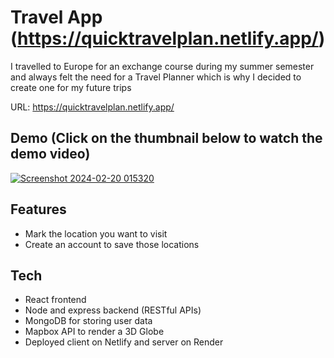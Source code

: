 # Travel App (https://quicktravelplan.netlify.app/)

I travelled to Europe for an exchange course during my summer semester and always felt the need for a Travel Planner which is why I decided to create one for my future trips

URL: https://quicktravelplan.netlify.app/

## Demo (Click on the thumbnail below to watch the demo video)

[![Screenshot 2024-02-20 015320](https://github.com/svastiks/travel-planner-app/assets/84158891/caa9d95d-324a-4143-9911-fbfd01787653)
](https://youtu.be/ou6HroCcCno)

## Features

- Mark the location you want to visit
- Create an account to save those locations

## Tech

- React frontend
- Node and express backend (RESTful APIs)
- MongoDB for storing user data
- Mapbox API to render a 3D Globe
- Deployed client on Netlify and server on Render
